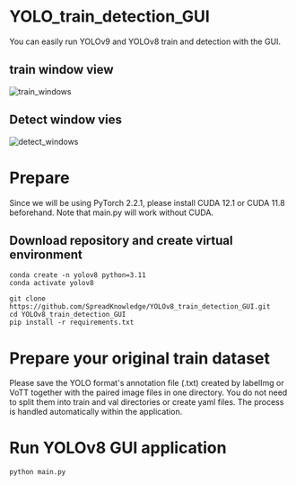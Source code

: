 # YOLO_train_detection_GUI
You can easily run YOLOv9 and YOLOv8 train and detection with the GUI.

## train window view
![train_windows](https://github.com/SpreadKnowledge/YOLO_train_detection_GUI/assets/56751392/b9c8581c-d01d-44c8-ad99-1d6e86654891)

## Detect window vies
![detect_windows](https://github.com/SpreadKnowledge/YOLO_train_detection_GUI/assets/56751392/1324f91a-0936-4331-a46a-27d4cb747596)

# Prepare
Since we will be using PyTorch 2.2.1, please install CUDA 12.1 or CUDA 11.8 beforehand. Note that main.py will work without CUDA.

## Download repository and create virtual environment
```
conda create -n yolov8 python=3.11
conda activate yolov8

git clone https://github.com/SpreadKnowledge/YOLOv8_train_detection_GUI.git
cd YOLOv8_train_detection_GUI
pip install -r requirements.txt
```
# Prepare your original train dataset
Please save the YOLO format's annotation file (.txt) created by labelImg or VoTT together with the paired image files in one directory.
You do not need to split them into train and val directories or create yaml files. The process is handled automatically within the application.

# Run YOLOv8 GUI application 
```
python main.py
```
